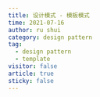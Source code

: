 ```yaml
---
title: 设计模式 - 模板模式
time: 2021-07-16
author: ru shui
category: design pattern
tag:
  - design pattern
  - template
visitor: false
article: true
sticky: false
---
```

